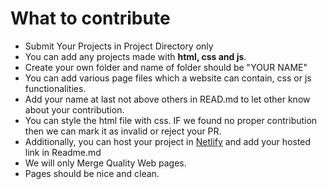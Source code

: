 
# What to contribute

-  Submit Your Projects in Project Directory only
-   You can add any projects made with **html, css and js**. 
-  Create your own folder and name of folder should be  "YOUR NAME"
-   You can add various page files which a website can contain, css or js functionalities.
-   Add your name at last not above others in READ.md to let other know about your contribution.
-   You can style the html file with css. IF we found no proper contribution then we can mark it as invalid or reject your PR.
-   Additionally, you can host your project in [Netlify](https://www.netlify.com) and add your hosted link in Readme.md
- We will only Merge Quality Web pages.
-  Pages should be nice and clean.
